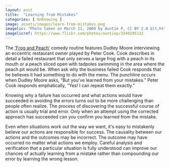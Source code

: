 ```yaml
---
layout: post
title:  "Learning from Mistakes"
categories: [ OnKnowing ]
image: assets/images/learn-from-mistakes.png
imagelic: "Photo taken on March 11, 2009 by Auntie P, CC BY 2.0 &lt;https://creativecommons.org/licenses/by/2.0&gt;, Flickr.com"
imagelicref: https://www.flickr.com/photos/auntiep/3349295132
---
```

The ['Frog and Peach’](https://www.youtube.com/watch?v=iuE_a1pTsO4) comedy routine features Dudley Moore interviewing an eccentric restaurant owner 
played by Peter Cook. Cook describes in detail a failed restaurant that only serves a large frog with a peach in its mouth or a peach sliced open 
with tadpoles swimming in the area where the peach pit would be. When ask why the business failed Cook responds that he believes it had something 
to do with the menu. The punchline occurs when Dudley Moore asks, “But you’ve learned from your mistakes.” Peter Cook responds emphatically, 
“Yes! I can repeat them exactly.” 

Knowing why a failure has occurred and what actions would have succeeded in avoiding the errors turns out to be more challenging than people 
often realize. The process of discovering the successful course of action is usually trial and error. Only when an attempt using the corrected 
approach has succeeded can you confirm you learned from the mistake. 

Even when situations work out the way we want, it's easy to mistakenly believe our actions are responsible for success. The causality between our 
actions and the outcomes may be incorrect. The outcome may have occurred no matter what actions we employ. Careful analysis and verification that 
a particular situation is fully understood can improve our chances of actually learning from a mistake rather than compounding our error 
by learning the wrong lesson.